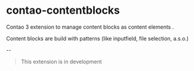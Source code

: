 # contao-contentblocks
Contao 3 extension to manage content blocks as content elements .

Content blocks are build with patterns (like inputfield, file selection, a.s.o.)

--
> This extension is in development
